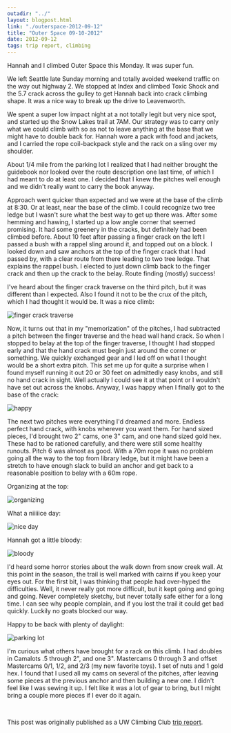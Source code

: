 ```yaml
---
outadir: "../"
layout: blogpost.html
link: "./outerspace-2012-09-12"
title: "Outer Space 09-10-2012"
date: 2012-09-12
tags: trip report, climbing
---
```

Hannah and I climbed Outer Space this Monday. It was super fun.

We left Seattle late Sunday morning and totally avoided weekend traffic on the way out highway 2. We stopped at Index and climbed Toxic Shock and the 5.7 crack across the gulley to get Hannah back into crack climbing shape. It was a nice way to break up the drive to Leavenworth.

We spent a super low impact night at a not totally legit but very nice spot, and started up the Snow Lakes trail at 7AM. Our strategy was to carry only what we could climb with so as not to leave anything at the base that we might have to double back for. Hannah wore a pack with food and jackets, and I carried the rope coil-backpack style and the rack on a sling over my shoulder.

About 1/4 mile from the parking lot I realized that I had neither brought the guidebook nor looked over the route description one last time, of which I had meant to do at least one. I decided that I knew the pitches well enough and we didn't really want to carry the book anyway. 

Approach went quicker than expected and we were at the base of the climb at 8:30. Or at least, near the base of the climb. I could recognize two tree ledge but I wasn't sure what the best way to get up there was. After some hemming and hawing, I started up a low angle corner that seemed promising. It had some greenery in the cracks, but definitely had been climbed before. About 10 feet after passing a finger crack on the left I passed a bush with a rappel sling around it, and topped out on a block. I looked down and saw anchors at the top of the finger crack that I had passed by, with a clear route from there leading to two tree ledge. That explains the rappel bush. I elected to just down climb back to the finger crack and then up the crack to the belay. Route finding (mostly) success!

I've heard about the finger crack traverse on the third pitch, but it was different than I expected. Also I found it not to be the crux of the pitch, which I had thought it would be. It was a nice climb:

![finger crack traverse](image1.jpg "finger crack traverse")

Now, it turns out that in my "memorization" of the pitches, I had subtracted a pitch between the finger traverse and the head wall hand crack. So when I stopped to belay at the top of the finger traverse, I thought I had stopped early and that the hand crack must begin just around the corner or something. We quickly exchanged gear and I led off on what I thought would be a short extra pitch. This set me up for quite a surprise when I found myself running it out 20 or 30 feet on admittedly easy knobs, and still no hand crack in sight. Well actually I could see it at that point or I wouldn't have set out across the knobs. Anyway, I was happy when I finally got to the base of the crack:

![happy](image2.jpg "happy")

The next two pitches were everything I'd dreamed and more. Endless perfect hand crack, with knobs wherever you want them. For hand sized pieces, I'd brought two 2" cams, one 3" cam, and one hand sized gold hex. These had to be rationed carefully, and there were still some healthy runouts. Pitch 6 was almost as good. With a 70m rope it was no problem going all the way to the top from library ledge, but it might have been a stretch to have enough slack to build an anchor and get back to a reasonable position to belay with a 60m rope.

Organizing at the top:

![organizing](image3.jpg "organizing")

What a niiiiice day:

![nice day](image4.jpg "nice day")

Hannah got a little bloody:

![bloody](image5.jpg "bloody")

I'd heard some horror stories about the walk down from snow creek wall. At this point in the season, the trail is well marked with cairns if you keep your eyes out. For the first bit, I was thinking that people had over-hyped the difficulties. Well, it never really got more difficult, but it kept going and going and going. Never completely sketchy, but never totally safe either for a long time. I can see why people complain, and if you lost the trail it could get bad quickly. Luckily no goats blocked our way.

Happy to be back with plenty of daylight:

![parking lot](image6.jpg "parking lot")


I'm curious what others have brought for a rack on this climb. I had doubles in Camalots .5 through 2", and one 3". Mastercams 0 through 3 and offset Mastercams 0/1, 1/2, and 2/3 (my new favorite toys). 1 set of nuts and 1 gold hex. I found that I used all my cams on several of the pitches, after leaving some pieces at the previous anchor and then building a new one. I didn't feel like I was sewing it up. I felt like it was a lot of gear to bring, but I might bring a couple more pieces if I ever do it again.


<br><p class='attribution'>This post was originally published as a UW Climbing Club [trip report](http://students.washington.edu/climb/forum/viewtopic.php?f=32&t=7026).</p>


